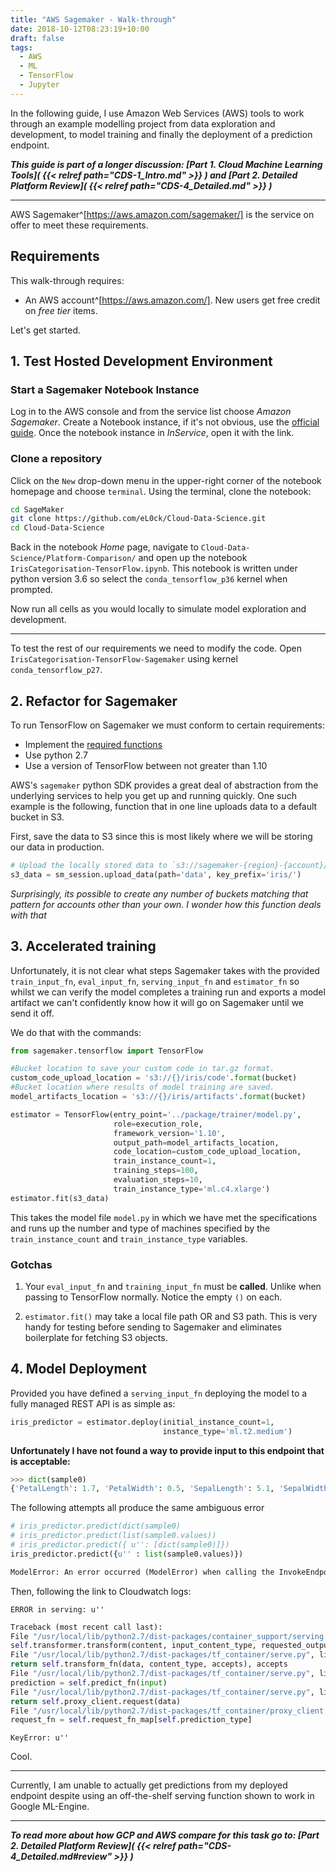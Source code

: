 ```yaml
---
title: "AWS Sagemaker - Walk-through"
date: 2018-10-12T08:23:19+10:00
draft: false
tags:
  - AWS
  - ML
  - TensorFlow
  - Jupyter
---
```


In the following guide, I use Amazon Web Services (AWS) tools to work through an example modelling project from data exploration and development, to model training and finally the deployment of a prediction endpoint.

***This guide is part of a longer discussion: [Part 1. Cloud Machine Learning Tools]( {{< relref path="CDS-1_Intro.md" >}} ) and [Part 2. Detailed Platform Review]( {{< relref path="CDS-4_Detailed.md" >}} )***

---

AWS Sagemaker^[https://aws.amazon.com/sagemaker/] is the service on offer to meet these requirements.

## Requirements

This walk-through requires:

- An AWS account^[https://aws.amazon.com/]. New users get free credit on *free tier* items.

Let's get started.

## 1. Test Hosted Development Environment

### Start a Sagemaker Notebook Instance

Log in to the AWS console and from the service list choose *Amazon Sagemaker*. Create a Notebook instance, if it's not obvious, use the [official guide](https://docs.aws.amazon.com/sagemaker/latest/dg/howitworks-create-ws.html).  Once the notebook instance in *InService*, open it with the link.

### Clone a repository
Click on the `New` drop-down menu in the upper-right corner of the notebook homepage and choose `terminal`.  Using the terminal, clone the notebook:

```bash
cd SageMaker
git clone https://github.com/eL0ck/Cloud-Data-Science.git
cd Cloud-Data-Science
```

Back in the notebook *Home* page, navigate to `Cloud-Data-Science/Platform-Comparison/` and open up the notebook `IrisCategorisation-TensorFlow.ipynb`.  This notebook is written under python version 3.6 so select the `conda_tensorflow_p36` kernel when prompted.

Now run all cells as you would locally to simulate model exploration and development.

---

To test the rest of our requirements we need to modify the code.  Open `IrisCategorisation-TensorFlow-Sagemaker` using kernel `conda_tensorflow_p27`.

## 2. Refactor for Sagemaker
To run TensorFlow on Sagemaker we must conform to certain requirements:

- Implement the [required functions](https://github.com/aws/sagemaker-python-sdk/blob/master/src/sagemaker/tensorflow/README.rst#preparing-the-tensorflow-training-script)
- Use python 2.7
- Use a version of TensorFlow between not greater than 1.10

AWS's `sagemaker` python SDK provides a great deal of abstraction from the underlying services to help you get up and running quickly.  One such example is the following, function that in one line uploads data to a default bucket in S3.

First, save the data to S3 since this is most likely where we will be storing our data in production.
```python
# Upload the locally stored data to `s3://sagemaker-{region}-{account}/iris/
s3_data = sm_session.upload_data(path='data', key_prefix='iris/')
```

*Surprisingly, its possible to create any number of buckets matching that pattern for accounts other than your own.  I wonder how this function deals with that*

## 3. Accelerated training
Unfortunately, it is not clear what steps Sagemaker takes with the provided `train_input_fn`, `eval_input_fn`, `serving_input_fn` and `estimator_fn` so whilst we can verify the model completes a training run and exports a model artifact we can't confidently know how it will go on Sagemaker until we send it off.

We do that with the commands:

```python
from sagemaker.tensorflow import TensorFlow

#Bucket location to save your custom code in tar.gz format.
custom_code_upload_location = 's3://{}/iris/code'.format(bucket)
#Bucket location where results of model training are saved.
model_artifacts_location = 's3://{}/iris/artifacts'.format(bucket)

estimator = TensorFlow(entry_point='../package/trainer/model.py',
                       role=execution_role,
                       framework_version='1.10',
                       output_path=model_artifacts_location,
                       code_location=custom_code_upload_location,
                       train_instance_count=1,
                       training_steps=100,
                       evaluation_steps=10,
                       train_instance_type='ml.c4.xlarge')
estimator.fit(s3_data)
```

This takes the model file `model.py` in which we have met the specifications and runs up the number and type of machines specified by the `train_instance_count` and `train_instance_type` variables.

### Gotchas

1.  Your `eval_input_fn` and `training_input_fn` must be **called**.  Unlike when passing to TensorFlow normally.  Notice the empty `()` on each.

2.  `estimator.fit()` may take a local file path OR and S3 path.  This is very handy for testing before sending to Sagemaker and eliminates boilerplate for fetching S3 objects.

## 4. Model Deployment

Provided you have defined a `serving_input_fn` deploying the model to a fully managed REST API is as simple as:

```python
iris_predictor = estimator.deploy(initial_instance_count=1,
                                  instance_type='ml.t2.medium')
```

**Unfortunately I have not found a way to provide input to this endpoint that is acceptable:**

```python
>>> dict(sample0)
{'PetalLength': 1.7, 'PetalWidth': 0.5, 'SepalLength': 5.1, 'SepalWidth': 3.3}
```

The following attempts all produce the same ambiguous error

```python
# iris_predictor.predict(dict(sample0)
# iris_predictor.predict(list(sample0.values))
# iris_predictor.predict({ u'': [dict(sample0)]})
iris_predictor.predict({u'' : list(sample0.values)})
```

```python
ModelError: An error occurred (ModelError) when calling the InvokeEndpoint operation: Received server error (500) from model with message "". See https://<yourlogs> in account XXXXXXXXXXXX for more information.
```

Then, following the link to Cloudwatch logs:

```
ERROR in serving: u''
```

```python
Traceback (most recent call last):
File "/usr/local/lib/python2.7/dist-packages/container_support/serving.py", line 182, in _invoke
self.transformer.transform(content, input_content_type, requested_output_content_type)
File "/usr/local/lib/python2.7/dist-packages/tf_container/serve.py", line 281, in transform
return self.transform_fn(data, content_type, accepts), accepts
File "/usr/local/lib/python2.7/dist-packages/tf_container/serve.py", line 208, in f
prediction = self.predict_fn(input)
File "/usr/local/lib/python2.7/dist-packages/tf_container/serve.py", line 223, in predict_fn
return self.proxy_client.request(data)
File "/usr/local/lib/python2.7/dist-packages/tf_container/proxy_client.py", line 66, in request
request_fn = self.request_fn_map[self.prediction_type]
```

```
KeyError: u''
```

Cool.

---

Currently, I am unable to actually get predictions from my deployed endpoint despite using an off-the-shelf serving function shown to work in Google ML-Engine.

---
***To read more about how GCP and AWS compare for this task go to:  [Part 2. Detailed Platform Review]( {{< relref path="CDS-4_Detailed.md#review" >}} )***

